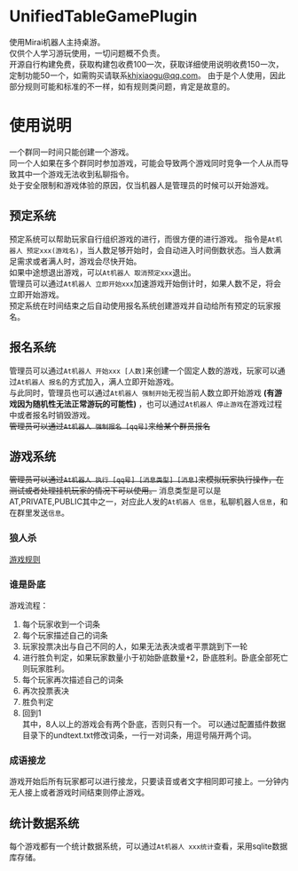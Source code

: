 # UnifiedTableGamePlugin
使用Mirai机器人主持桌游。  
仅供个人学习游玩使用，一切问题概不负责。  
开源自行构建免费，获取构建包收费100一次，获取详细使用说明收费150一次，定制功能50一个，如需购买请联系[khjxiaogu@qq.com](mailto:khjxiaogu@qq.com)。
由于是个人使用，因此部分规则可能和标准的不一样，如有规则类问题，肯定是故意的。
# 使用说明
一个群同一时间只能创建一个游戏。  
同一个人如果在多个群同时参加游戏，可能会导致两个游戏同时竞争一个人从而导致其中一个游戏无法收到私聊指令。  
处于安全限制和游戏体验的原因，仅当机器人是管理员的时候可以开始游戏。  
## 预定系统
预定系统可以帮助玩家自行组织游戏的进行，而很方便的进行游戏。
指令是`At机器人 预定xxx(游戏名)`，当人数足够开始时，会自动进入时间倒数状态。当人数满足需求或者满人时，游戏会尽快开始。  
如果中途想退出游戏，可以`At机器人 取消预定xxx`退出。  
管理员可以通过`At机器人 立即开始xxx`加速游戏开始倒计时，如果人数不足，将会立即开始游戏。  
预定系统在时间结束之后自动使用报名系统创建游戏并自动给所有预定的玩家报名。  
## 报名系统
管理员可以通过`At机器人 开始xxx [人数]`来创建一个固定人数的游戏，玩家可以通过`At机器人 报名`的方式加入，满人立即开始游戏。  
与此同时，管理员也可以通过`At机器人 强制开始`无视当前人数立即开始游戏 __(有游戏因为随机性无法正常游玩的可能性)__ ，也可以通过`At机器人 停止游戏`在游戏过程中或者报名时销毁游戏。  
~~管理员可以通过`At机器人 强制报名 [qq号]`来给某个群员报名~~
## 游戏系统
~~管理员可以通过`At机器人 执行 [qq号] [消息类型] [消息]`来模拟玩家执行操作，在测试或者处理挂机玩家的情况下可以使用。~~
消息类型是可以是AT,PRIVATE,PUBLIC其中之一，对应此人发的`At机器人 信息`，私聊机器人`信息`，和在群里发送`信息`。
### 狼人杀
[游戏规则](https://khjxiaogu.github.io/MiraiTableGamePlugin/%E7%8B%BC%E4%BA%BA%E6%9D%80%E6%B8%B8%E6%88%8F%E8%A7%84%E5%88%99.htm)
### 谁是卧底
游戏流程：
1. 每个玩家收到一个词条  
2. 每个玩家描述自己的词条  
3. 玩家投票决出与自己不同的人，如果无法表决或者平票跳到下一轮  
4. 进行胜负判定，如果玩家数量小于初始卧底数量+2，卧底胜利。卧底全部死亡则玩家胜利。
5. 每个玩家再次描述自己的词条  
6. 再次投票表决  
7. 胜负判定  
8. 回到1  
其中，8人以上的游戏会有两个卧底，否则只有一个。
可以通过配置插件数据目录下的undtext.txt修改词条，一行一对词条，用逗号隔开两个词。  
### 成语接龙
游戏开始后所有玩家都可以进行接龙，只要读音或者文字相同即可接上。一分钟内无人接上或者游戏时间结束则停止游戏。
## 统计数据系统
每个游戏都有一个统计数据系统，可以通过`At机器人 xxx统计`查看，采用sqlite数据库存储。  
